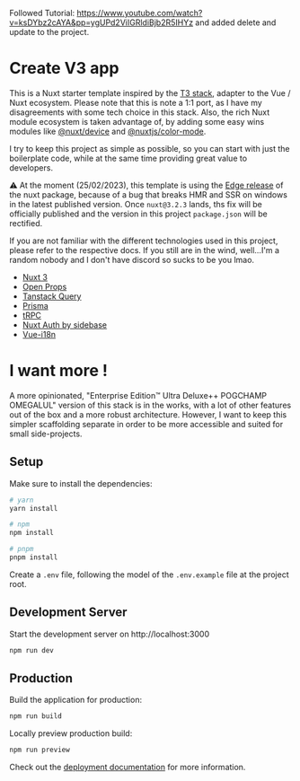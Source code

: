 Followed Tutorial: https://www.youtube.com/watch?v=ksDYbz2cAYA&pp=ygUPd2ViIGRldiBjb2R5IHYz
and added delete and update to the project. 


# Create V3 app

This is a Nuxt starter template inspired by the [T3 stack](https://create.t3.gg/), adapter to the Vue / Nuxt ecosystem.
Please note that this is note a 1:1 port, as I have my disagreements with some tech choice in this stack. Also, the rich Nuxt module ecosystem is taken advantage of, by adding some easy wins modules like [@nuxt/device](https://nuxt.com/modules/device) and [@nuxtjs/color-mode](https://nuxt.com/modules/color-mode).

I try to keep this project as simple as possible, so you can start with just the boilerplate code, while at the same time providing great value to developers.

⚠️ At the moment (25/02/2023), this template is using the [Edge release](https://nuxt.com/docs/guide/going-further/edge-channel) of the nuxt package, because of a bug that breaks HMR and SSR on windows in the latest published version. Once `nuxt@3.2.3` lands, ths fix will be officially published and the version in this project `package.json` will be rectified.

If you are not familiar with the different technologies used in this project, please refer to the respective docs. If you still are in the wind, well...I'm a random nobody and I don't have discord so sucks to be you lmao.

- [Nuxt 3](https://nuxt.com/docs)
- [Open Props](https://open-props.style)
- [Tanstack Query](https://tanstack.com/query/latest)
- [Prisma](https://prisma.io)
- [tRPC](https://trpc.io)
- [Nuxt Auth by sidebase](https://sidebase.io/nuxt-auth/getting-started)
- [Vue-i18n](https://vue-i18n.intlify.dev)

# I want more !

A more opinionated, "Enterprise Edition™ Ultra Deluxe++ POGCHAMP OMEGALUL" version of this stack is in the works, with a lot of other features out of the box and a more robust architecture. However, I want to keep this simpler scaffolding separate in order to be more accessible and suited for small side-projects.

## Setup

Make sure to install the dependencies:

```bash
# yarn
yarn install

# npm
npm install

# pnpm
pnpm install
```

Create a `.env` file, following the model of the `.env.example` file at the project root.

## Development Server

Start the development server on http://localhost:3000

```bash
npm run dev
```

## Production

Build the application for production:

```bash
npm run build
```

Locally preview production build:

```bash
npm run preview
```

Check out the [deployment documentation](https://nuxt.com/docs/getting-started/deployment) for more information.
